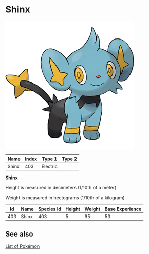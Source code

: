 # Shinx


![Shinx](images/403.png)

| **Name** | **Index** | **Type 1** | **Type 2** |
|----|----|----|----|
| Shinx | 403 | Electric  |  |

**Shinx** 


Height is measured in decimeters (1/10th of a meter)

Weight is measured in hectograms (1/10th of a kilogram)

| **Id** | **Name** | **Species Id** | **Height** | **Weight** | **Base Experience** |
|--------|----------|----------------|------------|------------|---------------------|
| 403 | Shinx | 403 | 5 | 95 | 53 |


## See also

[List of Pokémon](../pokemon.md)
